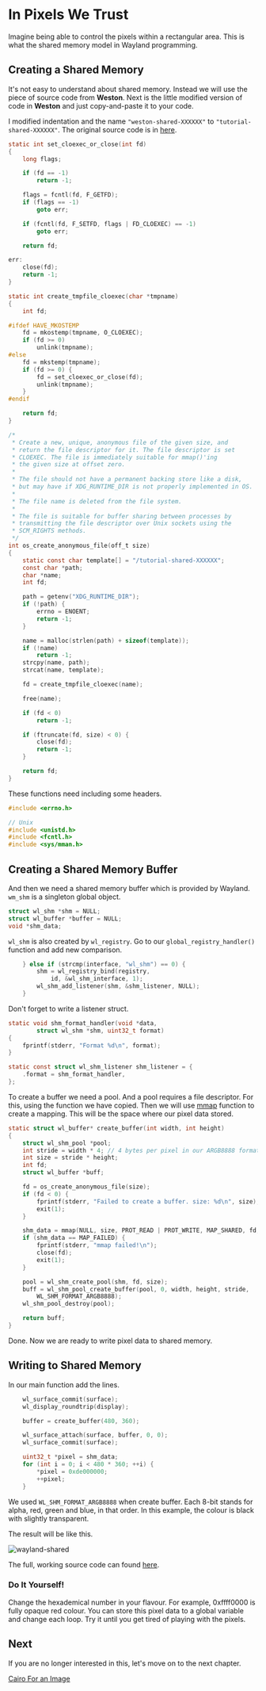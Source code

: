 # In Pixels We Trust

Imagine being able to control the pixels within a rectangular area. This is
what the shared memory model in Wayland programming.

## Creating a Shared Memory

It's not easy to understand about shared memory. Instead we will use the piece
of source code from **Weston**. Next is the little modified version of code in
**Weston** and just copy-and-paste it to your code.

I modified indentation and the name `"weston-shared-XXXXXX"` to
`"tutorial-shared-XXXXXX"`.
The original source code is in [here](https://gitlab.freedesktop.org/wayland/weston/-/blob/main/shared/os-compatibility.c).

```c
static int set_cloexec_or_close(int fd)
{
    long flags;

    if (fd == -1)
        return -1;

    flags = fcntl(fd, F_GETFD);
    if (flags == -1)
        goto err;

    if (fcntl(fd, F_SETFD, flags | FD_CLOEXEC) == -1)
        goto err;

    return fd;

err:
    close(fd);
    return -1;
}

static int create_tmpfile_cloexec(char *tmpname)
{
    int fd;

#ifdef HAVE_MKOSTEMP
    fd = mkostemp(tmpname, O_CLOEXEC);
    if (fd >= 0)
        unlink(tmpname);
#else
    fd = mkstemp(tmpname);
    if (fd >= 0) {
        fd = set_cloexec_or_close(fd);
        unlink(tmpname);
    }
#endif

    return fd;
}

/*
 * Create a new, unique, anonymous file of the given size, and
 * return the file descriptor for it. The file descriptor is set
 * CLOEXEC. The file is immediately suitable for mmap()'ing
 * the given size at offset zero.
 *
 * The file should not have a permanent backing store like a disk,
 * but may have if XDG_RUNTIME_DIR is not properly implemented in OS.
 *
 * The file name is deleted from the file system.
 *
 * The file is suitable for buffer sharing between processes by
 * transmitting the file descriptor over Unix sockets using the
 * SCM_RIGHTS methods.
 */
int os_create_anonymous_file(off_t size)
{
    static const char template[] = "/tutorial-shared-XXXXXX";
    const char *path;
    char *name;
    int fd;

    path = getenv("XDG_RUNTIME_DIR");
    if (!path) {
        errno = ENOENT;
        return -1;
    }

    name = malloc(strlen(path) + sizeof(template));
    if (!name)
        return -1;
    strcpy(name, path);
    strcat(name, template);

    fd = create_tmpfile_cloexec(name);

    free(name);

    if (fd < 0)
        return -1;

    if (ftruncate(fd, size) < 0) {
        close(fd);
        return -1;
    }

    return fd;
}
```

These functions need including some headers.

```c
#include <errno.h>

// Unix
#include <unistd.h>
#include <fcntl.h>
#include <sys/mman.h>
```

## Creating a Shared Memory Buffer

And then we need a shared memory buffer which is provided by Wayland. `wm_shm`
is a singleton global object.

```c
struct wl_shm *shm = NULL;
struct wl_buffer *buffer = NULL;
void *shm_data;
```

`wl_shm` is also created by `wl_registry`. Go to our
`global_registry_handler()` function and add new comparison.

```c
    } else if (strcmp(interface, "wl_shm") == 0) {
        shm = wl_registry_bind(registry,
            id, &wl_shm_interface, 1);
        wl_shm_add_listener(shm, &shm_listener, NULL);
    }
```

Don't forget to write a listener struct.

```c
static void shm_format_handler(void *data,
        struct wl_shm *shm, uint32_t format)
{
    fprintf(stderr, "Format %d\n", format);
}

static const struct wl_shm_listener shm_listener = {
    .format = shm_format_handler,
};
```

To create a buffer we need a pool. And a pool requires a file descriptor.
For this, using the function we have copied. Then we will use
[mmap](https://man7.org/linux/man-pages/man2/mmap.2.html) function to create a
mapping. This will be the space where our pixel data stored.

```c
static struct wl_buffer* create_buffer(int width, int height)
{
    struct wl_shm_pool *pool;
    int stride = width * 4; // 4 bytes per pixel in our ARGB8888 format.
    int size = stride * height;
    int fd;
    struct wl_buffer *buff;

    fd = os_create_anonymous_file(size);
    if (fd < 0) {
        fprintf(stderr, "Failed to create a buffer. size: %d\n", size);
        exit(1);
    }

    shm_data = mmap(NULL, size, PROT_READ | PROT_WRITE, MAP_SHARED, fd, 0);
    if (shm_data == MAP_FAILED) {
        fprintf(stderr, "mmap failed!\n");
        close(fd);
        exit(1);
    }

    pool = wl_shm_create_pool(shm, fd, size);
    buff = wl_shm_pool_create_buffer(pool, 0, width, height, stride,
        WL_SHM_FORMAT_ARGB8888);
    wl_shm_pool_destroy(pool);

    return buff;
}
```

Done. Now we are ready to write pixel data to shared memory.

## Writing to Shared Memory

In our main function add the lines.

```c
    wl_surface_commit(surface);
    wl_display_roundtrip(display);

    buffer = create_buffer(480, 360);

    wl_surface_attach(surface, buffer, 0, 0);
    wl_surface_commit(surface);

    uint32_t *pixel = shm_data;
    for (int i = 0; i < 480 * 360; ++i) {
        *pixel = 0xde000000;
        ++pixel;
    }
```

We used `WL_SHM_FORMAT_ARGB8888` when create buffer. Each 8-bit stands for
alpha, red, green and blue, in that order. In this example, the colour is
black with slightly transparent.

The result will be like this.

![wayland-shared](https://raw.githubusercontent.com/orbitrc/developer.orbitrc.io/main/static/wayland-shared.png)

The full, working source code can found [here](https://github.com/hardboiled65/WaylandClient-tutorials/tree/main/shared).

### Do It Yourself!

Change the hexademical number in your flavour. For example, 0xffff0000 is
fully opaque red colour. You can store this pixel data to a global variable
and change each loop. Try it until you get tired of playing with the pixels.

## Next

If you are no longer interested in this, let's move on to the next chapter.

[Cairo For an Image](/documentation/wayland/guides/cairo-for-an-image)
